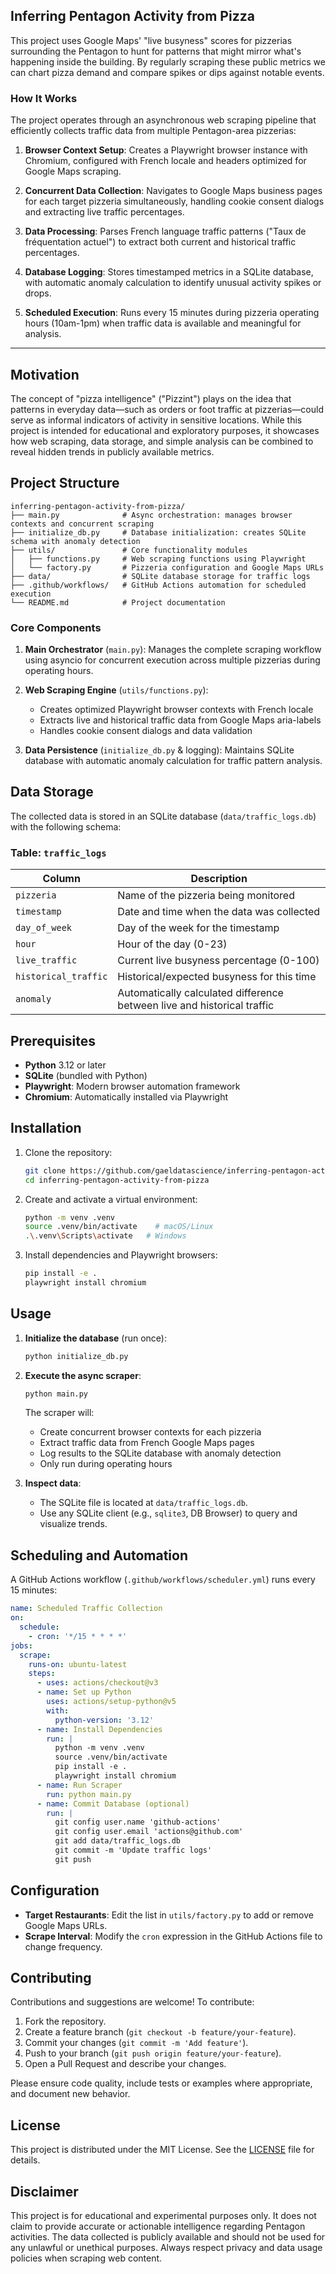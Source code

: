 ## Inferring Pentagon Activity from Pizza

This project uses Google Maps' "live busyness" scores for pizzerias surrounding the Pentagon to hunt for patterns that might mirror what's happening inside the building. By regularly scraping these public metrics we can chart pizza demand and compare spikes or dips against notable events.

### How It Works

The project operates through an asynchronous web scraping pipeline that efficiently collects traffic data from multiple Pentagon-area pizzerias:

1. **Browser Context Setup**: Creates a Playwright browser instance with Chromium, configured with French locale and headers optimized for Google Maps scraping.

2. **Concurrent Data Collection**: Navigates to Google Maps business pages for each target pizzeria simultaneously, handling cookie consent dialogs and extracting live traffic percentages.

3. **Data Processing**: Parses French language traffic patterns ("Taux de fréquentation actuel") to extract both current and historical traffic percentages.

4. **Database Logging**: Stores timestamped metrics in a SQLite database, with automatic anomaly calculation to identify unusual activity spikes or drops.

5. **Scheduled Execution**: Runs every 15 minutes during pizzeria operating hours (10am-1pm) when traffic data is available and meaningful for analysis.

---

## Motivation

The concept of "pizza intelligence" ("Pizzint") plays on the idea that patterns in everyday data—such as orders or foot traffic at pizzerias—could serve as informal indicators of activity in sensitive locations. While this project is intended for educational and exploratory purposes, it showcases how web scraping, data storage, and simple analysis can be combined to reveal hidden trends in publicly available metrics.

## Project Structure

```
inferring-pentagon-activity-from-pizza/
├── main.py              # Async orchestration: manages browser contexts and concurrent scraping
├── initialize_db.py     # Database initialization: creates SQLite schema with anomaly detection
├── utils/               # Core functionality modules
│   ├── functions.py     # Web scraping functions using Playwright
│   └── factory.py       # Pizzeria configuration and Google Maps URLs
├── data/                # SQLite database storage for traffic logs
├── .github/workflows/   # GitHub Actions automation for scheduled execution
└── README.md            # Project documentation
```

### Core Components

1. **Main Orchestrator** (`main.py`): Manages the complete scraping workflow using asyncio for concurrent execution across multiple pizzerias during operating hours.

2. **Web Scraping Engine** (`utils/functions.py`): 
   - Creates optimized Playwright browser contexts with French locale
   - Extracts live and historical traffic data from Google Maps aria-labels
   - Handles cookie consent dialogs and data validation

3. **Data Persistence** (`initialize_db.py` & logging): Maintains SQLite database with automatic anomaly calculation for traffic pattern analysis.

## Data Storage

The collected data is stored in an SQLite database (`data/traffic_logs.db`) with the following schema:

### Table: `traffic_logs`

| Column | Description |
|--------|-------------|
| `pizzeria` | Name of the pizzeria being monitored |
| `timestamp` | Date and time when the data was collected |
| `day_of_week` | Day of the week for the timestamp |
| `hour` | Hour of the day (0-23) |
| `live_traffic` | Current live busyness percentage (0-100) |
| `historical_traffic` | Historical/expected busyness for this time |
| `anomaly` | Automatically calculated difference between live and historical traffic |

## Prerequisites

- **Python** 3.12 or later
- **SQLite** (bundled with Python)
- **Playwright**: Modern browser automation framework
- **Chromium**: Automatically installed via Playwright

## Installation

1. Clone the repository:
   ```bash
   git clone https://github.com/gaeldatascience/inferring-pentagon-activity-from-pizza.git
   cd inferring-pentagon-activity-from-pizza
   ```
2. Create and activate a virtual environment:
   ```bash
   python -m venv .venv
   source .venv/bin/activate    # macOS/Linux
   .\.venv\Scripts\activate   # Windows
   ```
3. Install dependencies and Playwright browsers:
   ```bash
   pip install -e .
   playwright install chromium
   ```

## Usage

1. **Initialize the database** (run once):
   ```bash
   python initialize_db.py
   ```
2. **Execute the async scraper**:
   ```bash
   python main.py
   ```
   
   The scraper will:
   - Create concurrent browser contexts for each pizzeria
   - Extract traffic data from French Google Maps pages
   - Log results to the SQLite database with anomaly detection
   - Only run during operating hours
3. **Inspect data**:
   - The SQLite file is located at `data/traffic_logs.db`.
   - Use any SQLite client (e.g., `sqlite3`, DB Browser) to query and visualize trends.

## Scheduling and Automation

A GitHub Actions workflow (`.github/workflows/scheduler.yml`) runs every 15 minutes:

```yaml
name: Scheduled Traffic Collection
on:
  schedule:
    - cron: '*/15 * * * *'
jobs:
  scrape:
    runs-on: ubuntu-latest
    steps:
      - uses: actions/checkout@v3
      - name: Set up Python
        uses: actions/setup-python@v5
        with:
          python-version: '3.12'
      - name: Install Dependencies
        run: |
          python -m venv .venv
          source .venv/bin/activate
          pip install -e .
          playwright install chromium
      - name: Run Scraper
        run: python main.py
      - name: Commit Database (optional)
        run: |
          git config user.name 'github-actions'
          git config user.email 'actions@github.com'
          git add data/traffic_logs.db
          git commit -m 'Update traffic logs'
          git push
```

## Configuration

- **Target Restaurants**: Edit the list in `utils/factory.py` to add or remove Google Maps URLs.
- **Scrape Interval**: Modify the `cron` expression in the GitHub Actions file to change frequency.

## Contributing

Contributions and suggestions are welcome! To contribute:

1. Fork the repository.
2. Create a feature branch (`git checkout -b feature/your-feature`).
3. Commit your changes (`git commit -m 'Add feature'`).
4. Push to your branch (`git push origin feature/your-feature`).
5. Open a Pull Request and describe your changes.

Please ensure code quality, include tests or examples where appropriate, and document new behavior.

## License

This project is distributed under the MIT License. See the [LICENSE](LICENSE) file for details.

## Disclaimer

This project is for educational and experimental purposes only. It does not claim to provide accurate or actionable intelligence regarding Pentagon activities. The data collected is publicly available and should not be used for any unlawful or unethical purposes. Always respect privacy and data usage policies when scraping web content.
